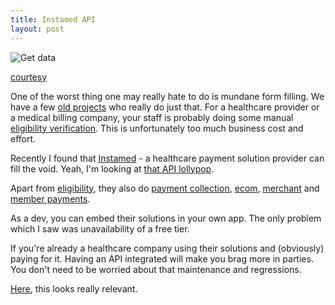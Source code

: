 ```yaml
---
title: Instamed API
layout: post
---
```


![Get data](http://www.seerinteractive.com/wp-content/uploads/2013/11/get-all-the-data-meme.jpg)

[courtesy](http://www.seerinteractive.com/blog/how-to-avoid-google-analytics-data-sampling-using-excel/)

One of the worst thing one may really hate to do is mundane form filling. We have a few [old projects](https://en.wikipedia.org/wiki/Legacy_system) who really do just that. For a healthcare provider or a medical billing company, your staff is probably doing some manual [eligibility verification](http://www.google.com/search?q=insurance+eligibility+verification). This is unfortunately too much business cost and effort.

Recently I found that [Instamed](http://www.instamed.com/) - a healthcare payment solution provider can fill the void. Yeah, I'm looking at [that API lollypop](http://developers.instamed.com/).

Apart from [eligibility](http://developers.instamed.com/eligibility-solution/), they also do [payment collection](http://developers.instamed.com/collect-premiums/), [ecom](http://developers.instamed.com/ecommerce-payments/), [merchant](http://developers.instamed.com/merchant-payments/) and [member payments](http://developers.instamed.com/embed-member-payments/).

As a dev, you can embed their solutions in your own app. The only problem which I saw was unavailability of a free tier.

If you're already a healthcare company using their solutions and (obviously) paying for it. Having an API integrated will make you brag more in parties. You don't need to be worried about that maintenance and regressions.

[Here](http://www.nextservices.com/), this looks really relevant.